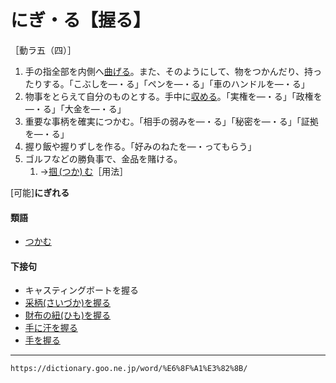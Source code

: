 # にぎ・る【握る】

［動ラ五（四）］
1. 手の指全部を内側へ[曲げる](まげる（曲げる）)。また、そのようにして、物をつかんだり、持ったりする。「こぶしを―・る」「ペンを―・る」「車のハンドルを―・る」
2. 物事をとらえて自分のものとする。手中に[収める](おさめる（収める／納める）)。「実権を―・る」「政権を―・る」「大金を―・る」
3. 重要な事柄を確実につかむ。「相手の弱みを―・る」「秘密を―・る」「証拠を―・る」
4. 握り飯や握りずしを作る。「好みのねたを―・ってもらう」
5. ゴルフなどの勝負事で、金品を賭ける。    
    1.  →[掴 (つか) む](https://dictionary.goo.ne.jp/word/%E6%8E%B4%E3%82%80/#jn-146641)［用法］
        

\[可能\]**にぎれる**

#### 類語

-   [つかむ](https://dictionary.goo.ne.jp/word/%E6%8E%B4%E3%82%80/#jn-146641)

#### 下接句

-   キャスティングボートを握る
-   [采柄(さいづか)を握る](https://dictionary.goo.ne.jp/word/%E9%87%87%E6%9F%84%E3%82%92%E6%8F%A1%E3%82%8B/#jn-85443)
-   [財布の紐(ひも)を握る](https://dictionary.goo.ne.jp/word/%E8%B2%A1%E5%B8%83%E3%81%AE%E7%B4%90%E3%82%92%E6%8F%A1%E3%82%8B/#jn-85744)
-   [手に汗を握る](https://dictionary.goo.ne.jp/word/%E6%89%8B%E3%81%AB%E6%B1%97%E3%82%92%E6%8F%A1%E3%82%8B/#jn-148863)
-   [手を握る](https://dictionary.goo.ne.jp/word/%E6%89%8B%E3%82%92%E6%8F%A1%E3%82%8B/#jn-148924)

---
`https://dictionary.goo.ne.jp/word/%E6%8F%A1%E3%82%8B/`